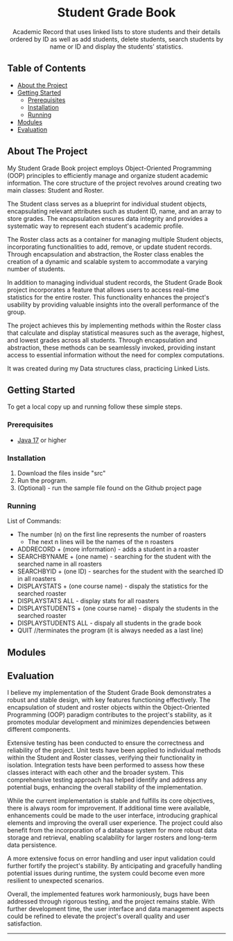 <br />
<p align="center">
  <h1 align="center">Student Grade Book</h1>

  <p align="center">
    Academic Record that uses linked lists to store students and their details ordered by ID as well as add students, delete students, search students by name or ID and display the 
students’ statistics.
  </p>
</p>

## Table of Contents

* [About the Project](#about-the-project)
* [Getting Started](#getting-started)
  * [Prerequisites](#prerequisites)
  * [Installation](#installation)
  * [Running](#running)
* [Modules](#modules)
* [Evaluation](#evaluation)

## About The Project

My Student Grade Book project employs Object-Oriented Programming (OOP) principles to efficiently manage and organize student academic information. The core structure of the project revolves around creating two main classes: Student and Roster.       

The Student class serves as a blueprint for individual student objects, encapsulating relevant attributes such as student ID, name, and an array to store grades. The encapsulation ensures data integrity and provides a systematic way to represent each student's academic profile.    

The Roster class acts as a container for managing multiple Student objects, incorporating functionalities to add, remove, or update student records. Through encapsulation and abstraction, the Roster class enables the creation of a dynamic and scalable system to accommodate a varying number of students.   

In addition to managing individual student records, the Student Grade Book project incorporates a feature that allows users to access real-time statistics for the entire roster. This functionality enhances the project's usability by providing valuable insights into the overall performance of the group.    

The project achieves this by implementing methods within the Roster class that calculate and display statistical measures such as the average, highest, and lowest grades across all students. Through encapsulation and abstraction, these methods can be seamlessly invoked, providing instant access to essential information without the need for complex computations.   

It was created during my Data structures class, practicing Linked Lists.    

## Getting Started

To get a local copy up and running follow these simple steps.

### Prerequisites

* [Java 17](https://www.oracle.com/java/technologies/javase/jdk17-archive-downloads.html) or higher

### Installation

1. Download the files inside "src"    
2. Run the program.    
3. (Optional) - run the sample file found on the Github project page  

### Running    

List of Commands:    
- The number (n) on the first line represents the number of roasters      
    - The next n lines will be the names of the n roasters     
- ADDRECORD + (more information) - adds a student in a roaster   
- SEARCHBYNAME + (one name) - searching for the student with the searched name in all roasters     
- SEARCHBYID + (one ID) - searches for the student with the searched ID in all roasters   
- DISPLAYSTATS + (one course name) - dispaly the statistics for the searched roaster     
- DISPLAYSTATS ALL - display stats for all roasters      
- DISPLAYSTUDENTS + (one course name) - dispaly the students in the searched roaster     
- DISPLAYSTUDENTS ALL - dispaly all students in the grade book      
- QUIT //terminates the program (it is always needed as a last line)   

## Modules

<!--
Describe each module in the project, what their purpose is and how they are used in your program. Try to aim for at least 100 words per module.
-->


## Evaluation

I believe my implementation of the Student Grade Book demonstrates a robust and stable design, with key features functioning effectively. The encapsulation of student and roster objects within the Object-Oriented Programming (OOP) paradigm contributes to the project's stability, as it promotes modular development and minimizes dependencies between different components.   

Extensive testing has been conducted to ensure the correctness and reliability of the project. Unit tests have been applied to individual methods within the Student and Roster classes, verifying their functionality in isolation. Integration tests have been performed to assess how these classes interact with each other and the broader system. This comprehensive testing approach has helped identify and address any potential bugs, enhancing the overall stability of the implementation.    

While the current implementation is stable and fulfills its core objectives, there is always room for improvement. If additional time were available, enhancements could be made to the user interface, introducing graphical elements and improving the overall user experience. The project could also benefit from the incorporation of a database system for more robust data storage and retrieval, enabling scalability for larger rosters and long-term data persistence.    

A more extensive focus on error handling and user input validation could further fortify the project's stability. By anticipating and gracefully handling potential issues during runtime, the system could become even more resilient to unexpected scenarios.    

Overall, the implemented features work harmoniously, bugs have been addressed through rigorous testing, and the project remains stable. With further development time, the user interface and data management aspects could be refined to elevate the project's overall quality and user satisfaction.   

<!--
Discuss the stability of your implementation. What works well? Are there any bugs? Is everything tested properly? Are there still features that have not been implemented? Also, if you had the time, what improvements would you make to your implementation? Are there things which you would have done completely differently? Try to aim for at least 250 words.
-->


<!--
If you implemented any extras, you can list/mention them here.
-->

___


<!-- Below you can find some sections that you would normally put in a README, but we decided to leave out (either because it is not very relevant, or because it is covered by one of the added sections) -->

<!-- ## Usage -->
<!-- Use this space to show useful examples of how a project can be used. Additional screenshots, code examples and demos work well in this space. You may also link to more resources. -->

<!-- ## Roadmap -->
<!-- Use this space to show your plans for future additions -->

<!-- ## Contributing -->
<!-- You can use this section to indicate how people can contribute to the project -->

<!-- ## License -->
<!-- You can add here whether the project is distributed under any license -->


<!-- ## Contact -->
<!-- If you want to provide some contact details, this is the place to do it -->

<!-- ## Acknowledgements  -->
 
